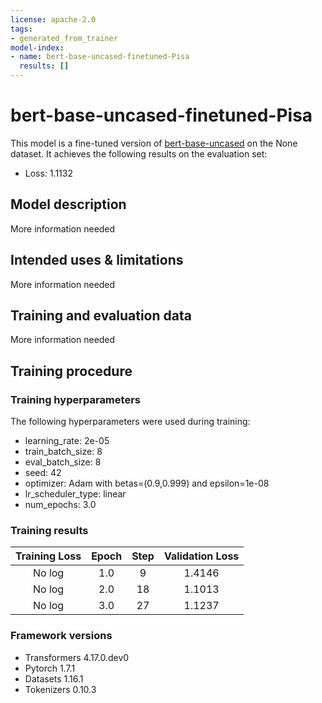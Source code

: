 ```yaml
---
license: apache-2.0
tags:
- generated_from_trainer
model-index:
- name: bert-base-uncased-finetuned-Pisa
  results: []
---
```


<!-- This model card has been generated automatically according to the information the Trainer had access to. You
should probably proofread and complete it, then remove this comment. -->

# bert-base-uncased-finetuned-Pisa

This model is a fine-tuned version of [bert-base-uncased](https://huggingface.co/bert-base-uncased) on the None dataset.
It achieves the following results on the evaluation set:
- Loss: 1.1132

## Model description

More information needed

## Intended uses & limitations

More information needed

## Training and evaluation data

More information needed

## Training procedure

### Training hyperparameters

The following hyperparameters were used during training:
- learning_rate: 2e-05
- train_batch_size: 8
- eval_batch_size: 8
- seed: 42
- optimizer: Adam with betas=(0.9,0.999) and epsilon=1e-08
- lr_scheduler_type: linear
- num_epochs: 3.0

### Training results

| Training Loss | Epoch | Step | Validation Loss |
|:-------------:|:-----:|:----:|:---------------:|
| No log        | 1.0   | 9    | 1.4146          |
| No log        | 2.0   | 18   | 1.1013          |
| No log        | 3.0   | 27   | 1.1237          |


### Framework versions

- Transformers 4.17.0.dev0
- Pytorch 1.7.1
- Datasets 1.16.1
- Tokenizers 0.10.3
